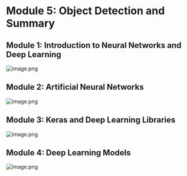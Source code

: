 

# Module 5: Object Detection and Summary
## Module 1: Introduction to Neural Networks and Deep Learning
![image.png](https://prod-files-secure.s3.us-west-2.amazonaws.com/03e82b26-cccb-4906-bb56-adabcbdc0655/a8d40bcb-c482-4026-8872-311e16b2dc63/image.png?X-Amz-Algorithm=AWS4-HMAC-SHA256&X-Amz-Content-Sha256=UNSIGNED-PAYLOAD&X-Amz-Credential=AKIAT73L2G45HZZMZUHI%2F20240906%2Fus-west-2%2Fs3%2Faws4_request&X-Amz-Date=20240906T071321Z&X-Amz-Expires=3600&X-Amz-Signature=02f9f2791f9be3d71d9534480986a401976fdadb5110d82b2fcc567bd2cb8798&X-Amz-SignedHeaders=host&x-id=GetObject)
## Module 2: Artificial Neural Networks
![image.png](https://prod-files-secure.s3.us-west-2.amazonaws.com/03e82b26-cccb-4906-bb56-adabcbdc0655/5157ca89-62da-41d9-a98f-6432b71047a9/image.png?X-Amz-Algorithm=AWS4-HMAC-SHA256&X-Amz-Content-Sha256=UNSIGNED-PAYLOAD&X-Amz-Credential=AKIAT73L2G45HZZMZUHI%2F20240906%2Fus-west-2%2Fs3%2Faws4_request&X-Amz-Date=20240906T071321Z&X-Amz-Expires=3600&X-Amz-Signature=7a65a9356a401feb375df4be511095fabc6ebdc11920732fefd854dd085ed6e0&X-Amz-SignedHeaders=host&x-id=GetObject)
## Module 3: Keras and Deep Learning Libraries
![image.png](https://prod-files-secure.s3.us-west-2.amazonaws.com/03e82b26-cccb-4906-bb56-adabcbdc0655/5089ce50-05f1-470d-ad42-42503bf1df5f/image.png?X-Amz-Algorithm=AWS4-HMAC-SHA256&X-Amz-Content-Sha256=UNSIGNED-PAYLOAD&X-Amz-Credential=AKIAT73L2G45HZZMZUHI%2F20240906%2Fus-west-2%2Fs3%2Faws4_request&X-Amz-Date=20240906T071321Z&X-Amz-Expires=3600&X-Amz-Signature=1cc7d37e2af92cb9b0281b1096e8cf34a88b382e02ba720bc51726bf32634334&X-Amz-SignedHeaders=host&x-id=GetObject)
## Module 4: Deep Learning Models
![image.png](https://prod-files-secure.s3.us-west-2.amazonaws.com/03e82b26-cccb-4906-bb56-adabcbdc0655/4e22fcb0-cfbc-4d28-b961-b9b8fde071f0/image.png?X-Amz-Algorithm=AWS4-HMAC-SHA256&X-Amz-Content-Sha256=UNSIGNED-PAYLOAD&X-Amz-Credential=AKIAT73L2G45HZZMZUHI%2F20240906%2Fus-west-2%2Fs3%2Faws4_request&X-Amz-Date=20240906T071321Z&X-Amz-Expires=3600&X-Amz-Signature=27d713f0db917541f92c3adc509fb52b28136f5b98813a210e615b02423d358f&X-Amz-SignedHeaders=host&x-id=GetObject)